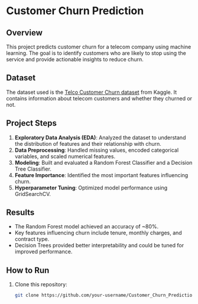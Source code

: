 # Customer Churn Prediction

## Overview
This project predicts customer churn for a telecom company using machine learning. The goal is to identify customers who are likely to stop using the service and provide actionable insights to reduce churn.

## Dataset
The dataset used is the [Telco Customer Churn dataset](https://www.kaggle.com/blastchar/telco-customer-churn) from Kaggle. It contains information about telecom customers and whether they churned or not.

## Project Steps
1. **Exploratory Data Analysis (EDA)**: Analyzed the dataset to understand the distribution of features and their relationship with churn.
2. **Data Preprocessing**: Handled missing values, encoded categorical variables, and scaled numerical features.
3. **Modeling**: Built and evaluated a Random Forest Classifier and a Decision Tree Classifier.
4. **Feature Importance**: Identified the most important features influencing churn.
5. **Hyperparameter Tuning**: Optimized model performance using GridSearchCV.

## Results
- The Random Forest model achieved an accuracy of ~80%.
- Key features influencing churn include tenure, monthly charges, and contract type.
- Decision Trees provided better interpretability and could be tuned for improved performance.

## How to Run
1. Clone this repository:
   ```bash
   git clone https://github.com/your-username/Customer_Churn_Prediction.git
